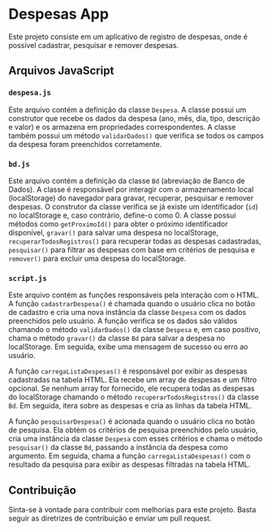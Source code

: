 # Despesas App

Este projeto consiste em um aplicativo de registro de despesas, onde é possível cadastrar, pesquisar e remover despesas.

## Arquivos JavaScript

### `despesa.js`

Este arquivo contém a definição da classe `Despesa`. A classe possui um construtor que recebe os dados da despesa (ano, mês, dia, tipo, descrição e valor) e os armazena em propriedades correspondentes. A classe também possui um método `validarDados()` que verifica se todos os campos da despesa foram preenchidos corretamente.

### `bd.js`

Este arquivo contém a definição da classe `Bd` (abreviação de Banco de Dados). A classe é responsável por interagir com o armazenamento local (localStorage) do navegador para gravar, recuperar, pesquisar e remover despesas. O construtor da classe verifica se já existe um identificador (`id`) no localStorage e, caso contrário, define-o como 0. A classe possui métodos como `getProximoId()` para obter o próximo identificador disponível, `gravar()` para salvar uma despesa no localStorage, `recuperarTodosRegistros()` para recuperar todas as despesas cadastradas, `pesquisar()` para filtrar as despesas com base em critérios de pesquisa e `remover()` para excluir uma despesa do localStorage.

### `script.js`

Este arquivo contém as funções responsáveis pela interação com o HTML. A função `cadastrarDespesa()` é chamada quando o usuário clica no botão de cadastro e cria uma nova instância da classe `Despesa` com os dados preenchidos pelo usuário. A função verifica se os dados são válidos chamando o método `validarDados()` da classe `Despesa` e, em caso positivo, chama o método `gravar()` da classe `Bd` para salvar a despesa no localStorage. Em seguida, exibe uma mensagem de sucesso ou erro ao usuário.

A função `carregaListaDespesas()` é responsável por exibir as despesas cadastradas na tabela HTML. Ela recebe um array de despesas e um filtro opcional. Se nenhum array for fornecido, ele recupera todas as despesas do localStorage chamando o método `recuperarTodosRegistros()` da classe `Bd`. Em seguida, itera sobre as despesas e cria as linhas da tabela HTML.

A função `pesquisarDespesa()` é acionada quando o usuário clica no botão de pesquisa. Ela obtém os critérios de pesquisa preenchidos pelo usuário, cria uma instância da classe `Despesa` com esses critérios e chama o método `pesquisar()` da classe `Bd`, passando a instância da despesa como argumento. Em seguida, chama a função `carregaListaDespesas()` com o resultado da pesquisa para exibir as despesas filtradas na tabela HTML.

## Contribuição

Sinta-se à vontade para contribuir com melhorias para este projeto. Basta seguir as diretrizes de contribuição e enviar um pull request.

